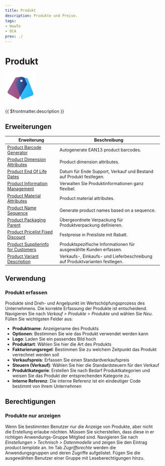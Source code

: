 ```yaml
---
title: Produkt
description: Produkte und Preise.
tags:
- HowTo
- OCA
prev: ./
---
```

# Produkt
![](attachments/icons_odoo_product.png)

{{ $frontmatter.description }}

## Erweiterungen

| Erweiterung                                                                       | Beschreibung                                                                |
| --------------------------------------------------------------------------------- | --------------------------------------------------------------------------- |
| [Product Barcode Generator](Product%20Barcode%20Generator.md)                     | Autogenerate EAN13 product barcodes.                                        |
| [Product Dimension Attributes](Product%20Dimension%20Attributes.md)               | Product dimension attributes.                                               |
| [Product End Of Life Dates](Product%20End%20Of%20Life%20Dates.md)                 | Datum für Ende Support, Verkauf und Bestand auf Produkt festlegen.          |
| [Product Information Management](Product%20Information%20Management.md)           | Verwalten Sie Produktinformationen ganz flexibel.                           |
| [Product Material Attributes](Product%20Material%20Attributes.md)                 | Product material attributes.                                                |
| [Product Name Sequence](Product%20Name%20Sequence.md)                             | Generate product names based on a sequence.                                 |
| [Product Packaging Parent](Product%20Packaging%20Parent.md)                       | Übergeordnete Verpackung für Produktverpackung definieren.                  |
| [Product Pricelist Fixed Discount](Product%20Pricelist%20Fixed%20Discount.md)     | Festpreise in Preisliste mit Rabatt.                                        |
| [Product Supplierinfo for Customers](Product%20Supplierinfo%20for%20Customers.md) | Produktspezifische Informationen für ausgewählte Kunden erfassen.           |
| [Product Variant Description](Product%20Variant%20Description.md)                 | Verkaufs-, Einkaufs- und Lieferbeschreibung auf Produktvarianten festlegen. |

## Verwendung

### Produkt erfassen

Produkte sind Dreh- und Angelpunkt im Wertschöpfungsprozess des Unternehmens. Die korrekte Erfassung der Produkte ist entscheidend. Navigieren Sie nach *Verkauf > Produkte > Produkte* und wählen Sie *Neu*. Füllen Sie wichtigsten Felder aus:

* **Produktname**: Anzeigename des Produkts
* **Optionen**: Bestimmen Sie wie das Produkt verwendet werden kann
* **Logo**: Laden Sie ein passendes Bild hoch
* **Produktart**: Wählen Sie hier die Art des Produkts
* **Fakturierungsregel**: Bestimmen Sie zu welchem Zeitpunkt das Produkt verrechnet werden soll
* **Verkaufspreis**: Erfassen Sie einen Standardverkaufspreis
* **Steuern (Verkauf)**: Wählen Sie hier die Standardsteuern für den Verkauf
* **Produktkategorie**: Erstellen Sie nach Bedarf Produktkategorien und weisen Sie das Produkt der entsprechenden Kategorie zu.
* **Interne Referenz**: Die interne Referenz ist ein eindeutiger Code bestimmt von ihrem Unternehmen

## Berechtigungen

### Produkte nur anzeigen

Wenn Sie bestimmten Benutzer nur die Anzeige von Produkte, aber nicht die Erstellung erlaube nöchten. Müssen Sie sicherstellen, dass diese in er richtigen Anwendungs-Gruppe Mitglied sind. Navigieren Sie nach *Einstellungen > Technisch > Datenmodelle* und zeigen Sie den Eintrag *product.template* an. Im Tab *Zugriffsrechte* werden die Anwendungsgruppen und deren Zugriffe aufgelistet. Fügen Sie die ausgewählten Benutzer einer Gruppe mit Leseberechtigungen hinzu.